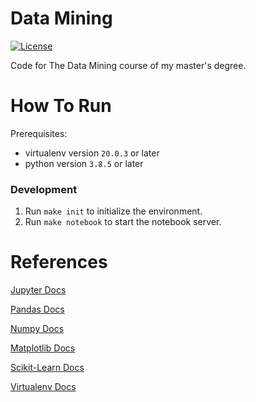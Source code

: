 # Data Mining
[![License](https://img.shields.io/github/license/tomdewildt/data-mining)](https://github.com/tomdewildt/data-mining/blob/master/LICENSE)

Code for The Data Mining course of my master's degree.

# How To Run

Prerequisites:
* virtualenv version ```20.0.3``` or later
* python version ```3.8.5``` or later

### Development

1. Run ```make init``` to initialize the environment.
2. Run ```make notebook``` to start the notebook server.

# References

[Jupyter Docs](https://jupyter.org/documentation)

[Pandas Docs](https://pandas.pydata.org/docs/)

[Numpy Docs](https://numpy.org/doc/)

[Matplotlib Docs](https://matplotlib.org/stable/contents.html)

[Scikit-Learn Docs](https://scikit-learn.org/stable/user_guide.html)

[Virtualenv Docs](https://virtualenv.pypa.io/en/latest/)
